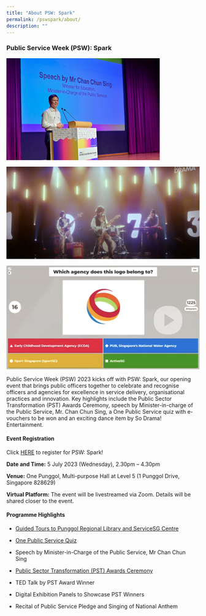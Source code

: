 ```yaml
---
title: "About PSW: Spark"
permalink: /pswspark/about/
description: ""
---
```

### Public Service Week (PSW): Spark

<img style="width:400px" src="/images/PSW2023/opsoc-4.jpg">

![](/images/PSW2023/screenshot%202023-05-291.png)

![](/images/PSW2023/screenshot%202023-05-29.png)

Public Service Week (PSW) 2023 kicks off with PSW: Spark, our opening event that brings public officers together to celebrate and recognise officers and agencies for excellence in service delivery, organisational practices and innovation. Key highlights include the Public Sector Transformation (PST) Awards Ceremony, speech by Minister-in-charge of the Public Service, Mr. Chan Chun Sing, a One Public Service quiz with e-vouchers to be won and an exciting dance item by So Drama! Entertainment.


#### Event Registration

Click [HERE](https://www.gevme.com/public-service-week-2023-43276652) to register for PSW: Spark!

**Date and Time:** 5 July 2023 (Wednesday), 2.30pm – 4.30pm

**Venue:** One Punggol, Multi-purpose Hall at Level 5 (1 Punggol Drive, Singapore 828629)

**Virtual Platform:** The event will be livestreamed via Zoom. Details will be shared closer to the event.

#### Programme Highlights

* [Guided Tours to Punggol Regional Library and ServiceSG Centre](https://psd-psw-staging.netlify.app/opsoc-2023/guidedtours/ "https://psd-psw-staging.netlify.app/opsoc-2023/guidedtours/")&nbsp;

* [One Public Service Quiz](https://psd-psw-staging.netlify.app/pswspark/onepsquiz/ "https://psd-psw-staging.netlify.app/pswspark/onepsquiz/")&nbsp;

* Speech by Minister-in-Charge of the Public Service, Mr Chan Chun Sing&nbsp;

* [Public Sector Transformation (PST) Awards Ceremony](https://psd-psw-staging.netlify.app/pswspark/pstac-2023/ "https://psd-psw-staging.netlify.app/pswspark/pstac-2023/")&nbsp;

* TED Talk by PST Award Winner&nbsp;

* Digital Exhibition Panels to Showcase PST Winners&nbsp;

* Recital of Public Service Pledge and Singing of National Anthem